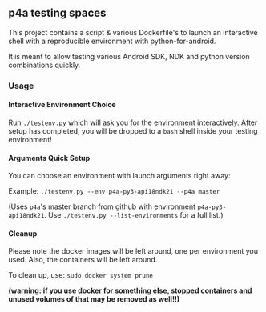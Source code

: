 
## p4a testing spaces

This project contains a script & various Dockerfile's to launch an interactive
shell with a reproducible environment with python-for-android.

It is meant to allow testing various Android SDK, NDK and python version
combinations quickly.

### Usage

#### Interactive Environment Choice

Run `./testenv.py` which will ask you for the environment interactively.
After setup has completed, you will be dropped to a `bash` shell inside
your testing environment!

#### Arguments Quick Setup

You can choose an environment with launch arguments right away:

Example: `./testenv.py --env p4a-py3-api18ndk21 --p4a master`

(Uses `p4a`'s master branch from github with environment
`p4a-py3-api18ndk21`. Use `./testenv.py --list-environments` for
a full list.)

#### Cleanup

Please note the docker images will be left around, one per environment
you used. Also, the containers will be left around.

To clean up, use: `sudo docker system prune`

**(warning: if you use docker for something else, stopped containers
and unused volumes of that may be removed as well!!)**


